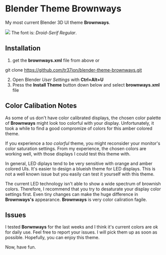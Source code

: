 # Blender Theme Brownways

My most current Blender 3D UI theme **Brownways**.

![][snip]
The font is: *Droid-Serif Regular*.

## Installation

1. get the **brownways.xml** file from above or

 git clone https://github.com/tr37ion/blender-theme-brownways.git

2. Open Blender *User Settings* with **Ctrl+Alt+U**
3. Press the **Install Theme** button down below and select **brownways.xml** file

## Color Calibation Notes

As some of us don't have color calibrated displays, the chosen color palette of **Brownways** might look too colorful with your display. Unfortunately, it took a while to find a good compromize of colors for this amber colored theme.

If you experience a *too colorful* theme, you might reconsider your monitor's color saturation settings. From my experience, the chosen colors are working well, with those displays I could test this theme with.

In general, LED diplays tend to be very sensitive with orange and amber colored UIs. It's easier to design a blueish theme for LED displays. This is not a well known issue but you easily can test it yourself with this theme.

The current LED technology isn't able to show a wide spectrum of brownish colors. Therefore, I recommend that you try to desaturate your display color settings first. Even tiny changes can make the huge difference in **Brownways's** appearance. **Brownways** is very color caliration fagile.

## Issues

I tested **Borwnways** for the last weeks and I think it's current colors are ok for daily use. Feel free to report your issues. I will pick them up as soon as possible. Hopefully, you can enjoy this theme.

Now, have fun.

[snip]:http://storage4.static.itmages.com/i/15/0620/h_1434809247_5750521_a77ed78bee.png
